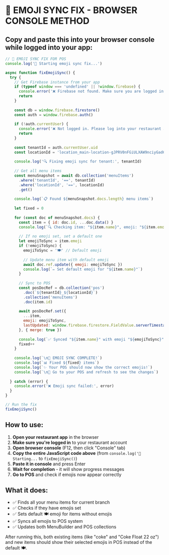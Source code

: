 # 🎨 EMOJI SYNC FIX - BROWSER CONSOLE METHOD

## Copy and paste this into your browser console while logged into your app:

```javascript
// 🎨 EMOJI SYNC FIX FOR POS
console.log('🎨 Starting emoji sync fix...')

async function fixEmojiSync() {
  try {
    // Get Firebase instance from your app
    if (typeof window === 'undefined' || !window.firebase) {
      console.error('❌ Firebase not found. Make sure you are logged into your app.')
      return
    }
    
    const db = window.firebase.firestore()
    const auth = window.firebase.auth()
    
    if (!auth.currentUser) {
      console.error('❌ Not logged in. Please log into your restaurant app first.')
      return
    }
    
    const tenantId = auth.currentUser.uid
    const locationId = 'location_main-location-gJPRV0nFGiULXAW9nciyGad686z2'
    
    console.log('🔍 Fixing emoji sync for tenant:', tenantId)
    
    // Get all menu items
    const menuSnapshot = await db.collection('menuItems')
      .where('tenantId', '==', tenantId)
      .where('locationId', '==', locationId)
      .get()
    
    console.log(`📋 Found ${menuSnapshot.docs.length} menu items`)
    
    let fixed = 0
    
    for (const doc of menuSnapshot.docs) {
      const item = { id: doc.id, ...doc.data() }
      console.log(`🔍 Checking item: "${item.name}", emoji: "${item.emoji || 'none'}"`)
      
      // If no emoji set, set a default one
      let emojiToSync = item.emoji
      if (!emojiToSync) {
        emojiToSync = '🍽️' // Default emoji
        
        // Update menu item with default emoji
        await doc.ref.update({ emoji: emojiToSync })
        console.log(`✏️ Set default emoji for "${item.name}"`)
      }
      
      // Sync to POS
      const posDocRef = db.collection('pos')
        .doc(`${tenantId}_${locationId}`)
        .collection('menuItems')
        .doc(item.id)
      
      await posDocRef.set({
        ...item,
        emoji: emojiToSync,
        lastUpdated: window.firebase.firestore.FieldValue.serverTimestamp()
      }, { merge: true })
      
      console.log(`✅ Synced "${item.name}" with emoji "${emojiToSync}"`)
      fixed++
    }
    
    console.log(`\n🎉 EMOJI SYNC COMPLETE!`)
    console.log(`📊 Fixed ${fixed} items`)
    console.log(`✨ Your POS should now show the correct emojis!`)
    console.log(`\n📱 Go to your POS and refresh to see the changes`)
    
  } catch (error) {
    console.error('❌ Emoji sync failed:', error)
  }
}

// Run the fix
fixEmojiSync()
```

## How to use:

1. **Open your restaurant app** in the browser
2. **Make sure you're logged in** to your restaurant account  
3. **Open browser console** (F12, then click "Console" tab)
4. **Copy the entire JavaScript code above** (from `console.log('🎨 Starting...` to `fixEmojiSync()`)
5. **Paste it in console** and press Enter
6. **Wait for completion** - it will show progress messages
7. **Go to POS** and check if emojis now appear correctly

## What it does:

- ✅ Finds all your menu items for current branch
- ✅ Checks if they have emojis set
- ✅ Sets default 🍽️ emoji for items without emojis  
- ✅ Syncs all emojis to POS system
- ✅ Updates both MenuBuilder and POS collections

After running this, both existing items (like "coke" and "Coke Float 22 oz") and new items should show their selected emojis in POS instead of the default 🍽️.
